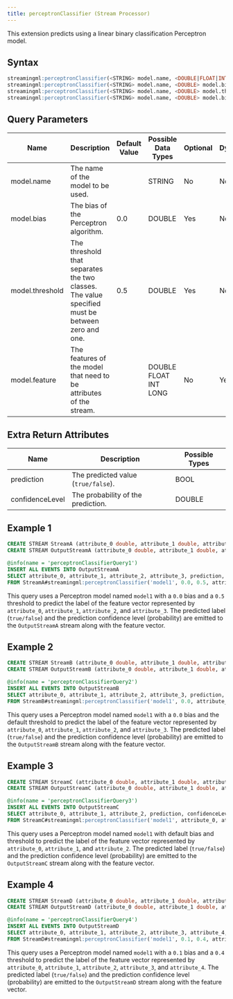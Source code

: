 ```yaml
---
title: perceptronClassifier (Stream Processor)
---
```


This extension predicts using a linear binary classification Perceptron model.

## Syntax

```sql
streamingml:perceptronClassifier(<STRING> model.name, <DOUBLE|FLOAT|INT|LONG> model.feature, <DOUBLE|FLOAT|INT|LONG> ...)
streamingml:perceptronClassifier(<STRING> model.name, <DOUBLE> model.bias, <DOUBLE|FLOAT|INT|LONG> model.feature, <DOUBLE|FLOAT|INT|LONG> ...)
streamingml:perceptronClassifier(<STRING> model.name, <DOUBLE> model.threshold, <DOUBLE|FLOAT|INT|LONG> model.feature, <DOUBLE|FLOAT|INT|LONG> ...)
streamingml:perceptronClassifier(<STRING> model.name, <DOUBLE> model.bias, <DOUBLE> model.threshold, <DOUBLE|FLOAT|INT|LONG> model.feature, <DOUBLE|FLOAT|INT|LONG> ...)
```

## Query Parameters

| Name   | Description     | Default Value | Possible Data Types   | Optional | Dynamic |
|--------|------------------|---------------|-----------------------|----------|---------|
| model.name   | The name of the model to be used.    |        | STRING| No   | No  |
| model.bias| The bias of the Perceptron algorithm.   | 0.0    | DOUBLE| Yes  | No |
| model.threshold | The threshold that separates the two classes. The value specified must be between zero and one. | 0.5   | DOUBLE| Yes      | No      |
| model.feature   | The features of the model that need to be attributes of the stream.   |    | DOUBLE FLOAT INT LONG | No       | Yes     |

## Extra Return Attributes

| Name            | Description        | Possible Types |
|-----------------|------------------------------------|----------------|
| prediction      | The predicted value (`true/false`). | BOOL           |
| confidenceLevel | The probability of the prediction.  | DOUBLE         |

## Example 1

```sql
CREATE STREAM StreamA (attribute_0 double, attribute_1 double, attribute_2 double, attribute_3 double);
CREATE STREAM OutputStreamA (attribute_0 double, attribute_1 double, attribute_2 double, attribute_3 double, prediction bool, confidenceLevel double);

@info(name = 'perceptronClassifierQuery1')
INSERT ALL EVENTS INTO OutputStreamA
SELECT attribute_0, attribute_1, attribute_2, attribute_3, prediction, confidenceLevel
FROM StreamA#streamingml:perceptronClassifier('model1', 0.0, 0.5, attribute_0, attribute_1, attribute_2, attribute_3);
```

This query uses a Perceptron model named `model1` with a `0.0` bias and a `0.5` threshold to predict the label of the feature vector represented by `attribute_0`, `attribute_1`, `attribute_2`, and `attribute_3`. The predicted label (`true/false`) and the prediction confidence level (probability) are emitted to the `OutputStreamA` stream along with the feature vector.

## Example 2

```sql
CREATE STREAM StreamB (attribute_0 double, attribute_1 double, attribute_2 double, attribute_3 double);
CREATE STREAM OutputStreamB (attribute_0 double, attribute_1 double, attribute_2 double, attribute_3 double, prediction bool, confidenceLevel double);

@info(name = 'perceptronClassifierQuery2')
INSERT ALL EVENTS INTO OutputStreamB
SELECT attribute_0, attribute_1, attribute_2, attribute_3, prediction, confidenceLevel
FROM StreamB#streamingml:perceptronClassifier('model1', 0.0, attribute_0, attribute_1, attribute_2, attribute_3);
```

This query uses a Perceptron model named `model1` with a `0.0` bias and the default threshold to predict the label of the feature vector represented by `attribute_0`, `attribute_1`, `attribute_2`, and `attribute_3`. The predicted label (`true/false`) and the prediction confidence level (probability) are emitted to the `OutputStreamB` stream along with the feature vector.

## Example 3

```sql
CREATE STREAM StreamC (attribute_0 double, attribute_1 double, attribute_2 double);
CREATE STREAM OutputStreamC (attribute_0 double, attribute_1 double, attribute_2 double, prediction bool, confidenceLevel double);

@info(name = 'perceptronClassifierQuery3')
INSERT ALL EVENTS INTO OutputStreamC
SELECT attribute_0, attribute_1, attribute_2, prediction, confidenceLevel
FROM StreamC#streamingml:perceptronClassifier('model1', attribute_0, attribute_1, attribute_2);
```

This query uses a Perceptron model named `model1` with default bias and threshold to predict the label of the feature vector represented by `attribute_0`, `attribute_1`, and `attribute_2`. The predicted label (`true/false`) and the prediction confidence level (probability) are emitted to the `OutputStreamC` stream along with the feature vector.

## Example 4

```sql
CREATE STREAM StreamD (attribute_0 double, attribute_1 double, attribute_2 double, attribute_3 double, attribute_4 double);
CREATE STREAM OutputStreamD (attribute_0 double, attribute_1 double, attribute_2 double, attribute_3 double, attribute_4 double, prediction bool, confidenceLevel double);

@info(name = 'perceptronClassifierQuery4')
INSERT ALL EVENTS INTO OutputStreamD
SELECT attribute_0, attribute_1, attribute_2, attribute_3, attribute_4, prediction, confidenceLevel
FROM StreamD#streamingml:perceptronClassifier('model1', 0.1, 0.4, attribute_0, attribute_1, attribute_2, attribute_3, attribute_4);
```

This query uses a Perceptron model named `model1` with a `0.1` bias and a `0.4` threshold to predict the label of the feature vector represented by `attribute_0`, `attribute_1`, `attribute_2`, `attribute_3`, and `attribute_4`. The predicted label (`true/false`) and the prediction confidence level (probability) are emitted to the `OutputStreamD` stream along with the feature vector.
